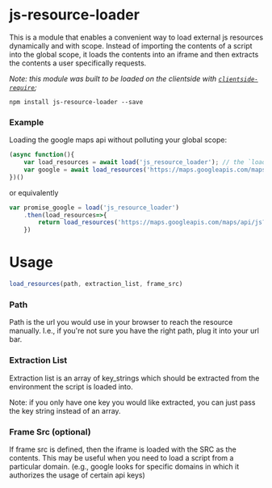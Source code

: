 # js-resource-loader

This is a module that enables a convenient way to load external js resources dynamically and with scope. Instead of importing the contents of a script into the global scope, it loads the contents into an iframe and then extracts the contents a user specifically requests.

*Note: this module was built to be loaded on the clientside with [`clientside-require`](https://github.com/uladkasach/clientside-require);*

`npm install js-resource-loader --save`

### Example

Loading the google maps api without polluting your global scope:
```js
(async function(){
    var load_resources = await load('js_resource_loader'); // the `load()` function is provided by `clientside-require`
    var google = await load_resources('https://maps.googleapis.com/maps/api/js?key=AIzaSyC_ymlgPnlMmPFzUFhJrRa0vivYGVGCSEE&libraries=places', "google");
})()
```
or equivalently

```js
var promise_google = load('js_resource_loader')
    .then(load_resources=>{
        return load_resources('https://maps.googleapis.com/maps/api/js?key=AIzaSyC_ymlgPnlMmPFzUFhJrRa0vivYGVGCSEE&libraries=places', "google")
    })
```

# Usage
```js
load_resources(path, extraction_list, frame_src)
```

### Path
Path is the url you would use in your browser to reach the resource manually. I.e., if you're not sure you have the right path, plug it into your url bar.

### Extraction List
Extraction list is an array of key_strings which should be extracted from the environment the script is loaded into.

Note: if you only have one key you would like extracted, you can just pass the key string instead of an array.

### Frame Src (optional)
If frame src is defined, then the iframe is loaded with the SRC as the contents. This may be useful when you need to load a script from a particular domain. (e.g., google looks for specific domains in which it authorizes the usage of certain api keys)
